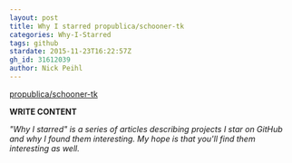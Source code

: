 ```yaml
---
layout: post
title: Why I starred propublica/schooner-tk
categories: Why-I-Starred
tags: github
stardate: 2015-11-23T16:22:57Z
gh_id: 31612039
author: Nick Peihl
---
```


[propublica/schooner-tk](https://github.com/propublica/schooner-tk)

**WRITE CONTENT**

*"Why I starred" is a series of articles describing projects I star on GitHub and why I found them interesting. My hope is that you'll find them interesting as well.*

